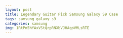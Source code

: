 ```yaml
---
layout: post
title: Legendary Guitar Pick Samsung Galaxy S9 Case
tags: samsung galaxy s9
categories: samsung
img: 1RtPm5hYAxVStQrpRNXbVJHAqoVMLsRTE
---
```

